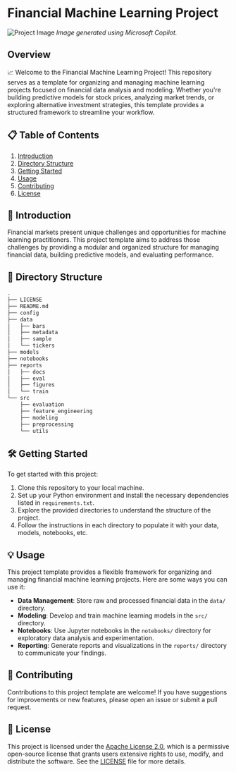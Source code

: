# Financial Machine Learning Project

![Project Image](https://github.com/AI-Ahmed/ahmed-repo/assets/72295771/c498c3dd-9b27-433f-8e5e-86e045c13cd2)
*Image generated using Microsoft Copilot.*

## Overview

📈 Welcome to the Financial Machine Learning Project! This repository serves as a template for organizing and managing machine learning projects focused on financial data analysis and modeling. Whether you're building predictive models for stock prices, analyzing market trends, or exploring alternative investment strategies, this template provides a structured framework to streamline your workflow.

## 📋 Table of Contents

1. [Introduction](#-introduction)
2. [Directory Structure](#-directory-structure)
3. [Getting Started](#%EF%B8%8F-getting-started)
4. [Usage](#-usage)
5. [Contributing](#-contributing)
6. [License](#-license)

## 🚀 Introduction

Financial markets present unique challenges and opportunities for machine learning practitioners. This project template aims to address those challenges by providing a modular and organized structure for managing financial data, building predictive models, and evaluating performance.

## 📁 Directory Structure

```bash
.
├── LICENSE
├── README.md
├── config
├── data
│   ├── bars
│   ├── metadata
│   ├── sample
│   └── tickers
├── models
├── notebooks
├── reports
│   ├── docs
│   ├── eval
│   ├── figures
│   └── train
└── src
    ├── evaluation
    ├── feature_engineering
    ├── modeling
    ├── preprocessing
    └── utils
```

## 🛠️ Getting Started

To get started with this project:

1. Clone this repository to your local machine.
2. Set up your Python environment and install the necessary dependencies listed in `requirements.txt`.
3. Explore the provided directories to understand the structure of the project.
4. Follow the instructions in each directory to populate it with your data, models, notebooks, etc.

## 💡 Usage

This project template provides a flexible framework for organizing and managing financial machine learning projects. Here are some ways you can use it:

- **Data Management**: Store raw and processed financial data in the `data/` directory.
- **Modeling**: Develop and train machine learning models in the `src/` directory.
- **Notebooks**: Use Jupyter notebooks in the `notebooks/` directory for exploratory data analysis and experimentation.
- **Reporting**: Generate reports and visualizations in the `reports/` directory to communicate your findings.

## 🤝 Contributing

Contributions to this project template are welcome! If you have suggestions for improvements or new features, please open an issue or submit a pull request.

## 📄 License
This project is licensed under the [Apache License 2.0](LICENSE), which is a permissive open-source license that grants users extensive rights to use, modify, and distribute the software. See the [LICENSE](LICENSE) file for more details.
